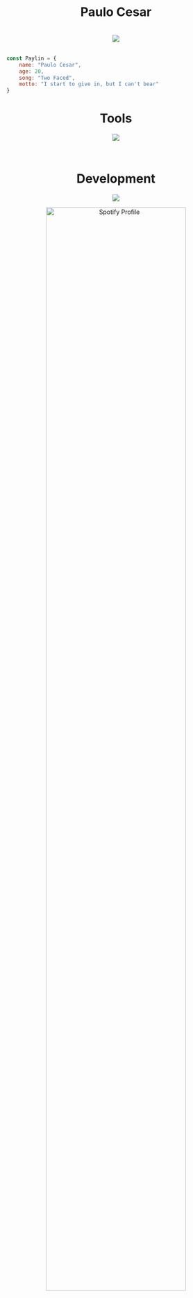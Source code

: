 <h1 align="center">Paulo Cesar</h1>

<br>

<div align="center">
    <img src="https://media.discordapp.net/attachments/1248713769450737816/1318619754340028456/wallpaperflare.com_wallpaper.jpg?ex=6762fbd8&is=6761aa58&hm=f2d09d493856540d20c6754ecd21255e002b650b8380d5f8ea7a934fb496f2ea&=&format=webp&width=1246&height=701">
</div>


<br>

~~~javascript
const Paylin = {
    name: "Paulo Cesar",
    age: 20,
    song: "Two Faced",
    motto: "I start to give in, but I can't bear"
}
~~~

<h1 align="center">Tools</h1>

<p align="center">
    <a href="https://skillicons.dev">
        <img src="https://skillicons.dev/icons?i=git,github,vscode,vite,figma,discord,netlify" />
    </a>
</p>

<br>

<h1 align="center">Development</h1>
<p align="center">
    <a href="https://skillicons.dev">
        <img src="https://skillicons.dev/icons?i=js,react,sass,bootstrap,python" />
    </a>
</p>

<div align="center">
  <a href="https://spotify-github-profile.kittinanx.com/api/view?uid=4gvin36hbuyictiwzrvnis9b1&redirect=true">
    <img src="https://spotify-github-profile.kittinanx.com/api/view?uid=4gvin36hbuyictiwzrvnis9b1&cover_image=true&theme=novatorem&show_offline=true&background_color=ffffff&interchange=false&bar_color=53b14f&bar_color_cover=true" alt="Spotify Profile" style="width: 80%;"> 
  </a>
</div>

<br>
